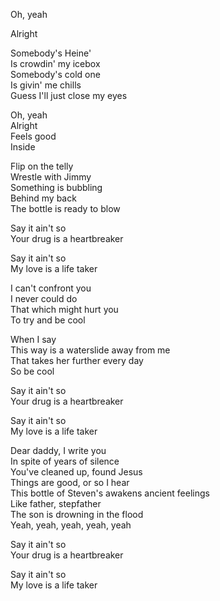 Oh, yeah

Alright

Somebody's Heine'  
Is crowdin' my icebox  
Somebody's cold one  
Is givin' me chills  
Guess I'll just close my eyes

Oh, yeah  
Alright  
Feels good  
Inside

Flip on the telly  
Wrestle with Jimmy  
Something is bubbling  
Behind my back  
The bottle is ready to blow

Say it ain't so  
Your drug is a heartbreaker

Say it ain't so  
My love is a life taker

I can't confront you  
I never could do  
That which might hurt you  
To try and be cool

When I say  
This way is a waterslide away from me  
That takes her further every day  
So be cool

Say it ain't so  
Your drug is a heartbreaker

Say it ain't so  
My love is a life taker

Dear daddy, I write you  
In spite of years of silence  
You've cleaned up, found Jesus  
Things are good, or so I hear  
This bottle of Steven's awakens ancient feelings  
Like father, stepfather  
The son is drowning in the flood  
Yeah, yeah, yeah, yeah, yeah

Say it ain't so  
Your drug is a heartbreaker

Say it ain't so  
My love is a life taker